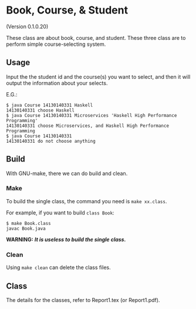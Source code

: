 Book, Course, & Student
===

(Version 0.1.0.20)

These class are about book, course, and student.
These three class are to perform simple course-selecting system.

## Usage

Input the the student id and the course(s) you want to select, and then it will output the information about your selects.

E.G.:

```shell
$ java Course 14130140331 Haskell
14130140331 choose Haskell
$ java Course 14130140331 Microservices 'Haskell High Performance Programming'
14130140331 choose Microservices, and Haskell High Performance Programming
$ java Course 14130140331
14130140331 do not choose anything
```

## Build

With GNU-make, there we can do build and clean.

### Make

To build the single class, the command you need is `make xx.class`.

For example, if you want to build `class Book`:

```shell
$ make Book.class
javac Book.java
```

**WARNING:** ***It is useless to build the single class.***

### Clean

Using `make clean` can delete the class files.

## Class

The details for the classes, refer to Report1.tex (or Report1.pdf).
